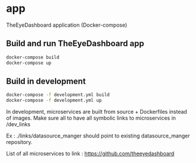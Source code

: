 # app
TheEyeDashboard application (Docker-compose)

## Build and run TheEyeDashboard app

```bash
docker-compose build
docker-compose up
```

## Build in development

```bash
docker-compose -f development.yml build
docker-compose -f development.yml up
```
In development, microservices are built from source + Dockerfiles instead of images.
Make sure all to have all symbolic links to microservices in /dev_links

Ex : ./links/datasource_manger should point to existing datasource_manger repository.

List of all microservices to link : https://github.com/theeyedashboard
